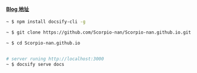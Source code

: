 #### [Blog 地址](https://scorpio-nan.github.io)

`````bash
~ $ npm install docsify-cli -g

~ $ git clone https://github.com/Scorpio-nan/Scorpio-nan.github.io.git

~ $ cd Scorpio-nan.github.io


# server runing http://localhost:3000
~ $ docsify serve docs


`````
